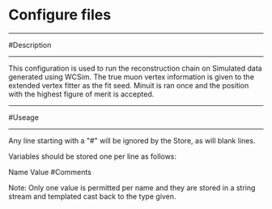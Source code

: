 # Configure files

***********************
#Description
**********************

This configuration is used to run the reconstruction chain on Simulated data
generated using WCSim. The true muon vertex information is given to the
extended vertex fitter as the fit seed.  Minuit is ran once and the position
with the highest figure of merit is accepted.
 
************************
#Useage
************************

Any line starting with a "#" will be ignored by the Store, as will blank lines.

Variables should be stored one per line as follows:


Name Value #Comments 


Note: Only one value is permitted per name and they are stored in a string stream and templated cast back to the type given.


